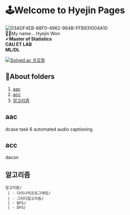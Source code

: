 # 🕹Welcome to Hyejin Pages 
![D3ADF4EB-88F0-4962-964B-FFB931004A10](https://user-images.githubusercontent.com/71366457/167638564-278571fe-3e2f-438d-8cac-95fd5eecfa58.png)   
👏👏My name... Hyejin Won  
✔**Master of Statistics   
CAU ET LAB   
ML/DL**   


[![Solved.ac
프로필](http://mazassumnida.wtf/api/generate_badge?boj=hyejwon)](https://solved.ac/hyejwon)


## 📂About folders
1. [aac](#aac)  
2. [acc](#acc)  
3. [알고리즘](#알고리즘)
   



## aac
dcase task 6 automated audio captioning


## acc
dacon

## 알고리즘
    알고리즘/
     | - 다이나믹프로그래밍/
     | - 그리디알고리즘/
     | - BFS/
     | - DFS/
